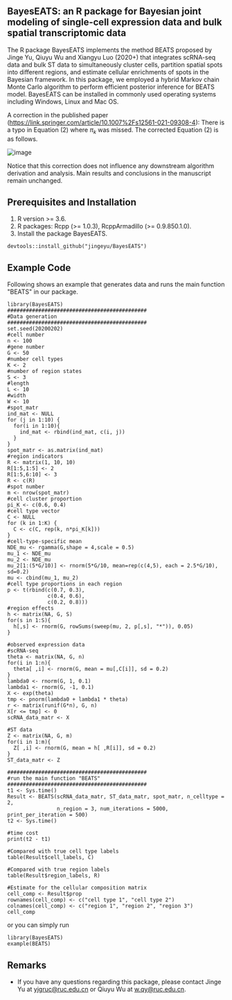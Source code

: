 ## BayesEATS: an R package for Bayesian joint modeling of single-cell expression data and bulk spatial transcriptomic data

The R package BayesEATS implements the method BEATS proposed by Jinge Yu, Qiuyu Wu and Xiangyu Luo (2020+) that integrates scRNA-seq data and bulk ST data to simultaneously cluster cells, partition spatial spots into different regions, and estimate cellular enrichments of spots in the Bayesian framework. In this package, we employed a hybrid Markov chain Monte Carlo algorithm to perform efficient posterior inference for BEATS model. BayesEATS can be installed in commonly used operating systems including Windows, Linux and Mac OS. 

A correction in the published paper (https://link.springer.com/article/10.1007%2Fs12561-021-09308-4): 
There is a typo in Equation (2) where $\pi_k$ was missed. The corrected Equation (2) is as follows.

![image](https://github.com/jingeyu/BayesEATS/tree/master/images/equation2.png)

Notice that this correction does not influence any downstream algorithm derivation and analysis. Main results and conclusions in the manuscript remain unchanged.


## Prerequisites and Installation

1. R version >= 3.6.
2. R packages: Rcpp (>= 1.0.3), RcppArmadillo (>= 0.9.850.1.0).
3. Install the package BayesEATS.

```
devtools::install_github("jingeyu/BayesEATS")
```


## Example Code
Following shows an example that generates data and runs the main function "BEATS" in our package. 

``` {r, eval=FALSE}
library(BayesEATS)
#############################################
#Data generation
#############################################
set.seed(20200202)
#cell number
n <- 100
#gene number
G <- 50
#number cell types
K <- 2
#number of region states
S <- 3
#length
L <- 10
#width
W <- 10
#spot_matr
ind_mat <- NULL
for (j in 1:10) {
  for(i in 1:10){
    ind_mat <- rbind(ind_mat, c(i, j))
  }
}
spot_matr <- as.matrix(ind_mat)
#region indicators
R <- matrix(1, 10, 10)
R[1:5,1:5] <- 2
R[1:5,6:10] <- 3
R <- c(R)
#spot number
m <- nrow(spot_matr)
#cell cluster proportion
pi_K <- c(0.6, 0.4)
#cell type vector
C <- NULL
for (k in 1:K) {
  C <- c(C, rep(k, n*pi_K[k])) 
}
#cell-type-specific mean
NDE_mu <- rgamma(G,shape = 4,scale = 0.5)
mu_1 <- NDE_mu
mu_2 <- NDE_mu
mu_2[1:(5*G/10)] <- rnorm(5*G/10, mean=rep(c(4,5), each = 2.5*G/10), sd=0.2)
mu <- cbind(mu_1, mu_2)
#cell type proportions in each region
p <- t(rbind(c(0.7, 0.3),
             c(0.4, 0.6),
             c(0.2, 0.8)))
#region effects
h <- matrix(NA, G, S)
for(s in 1:S){
  h[,s] <- rnorm(G, rowSums(sweep(mu, 2, p[,s], "*")), 0.05)
}

#observed expression data 
#scRNA-seq
theta <- matrix(NA, G, n)
for(i in 1:n){
  theta[ ,i] <- rnorm(G, mean = mu[,C[i]], sd = 0.2)
}
lambda0 <- rnorm(G, 1, 0.1) 
lambda1 <- rnorm(G, -1, 0.1) 
X <- exp(theta)
tmp <- pnorm(lambda0 + lambda1 * theta)
r <- matrix(runif(G*n), G, n)
X[r <= tmp] <- 0
scRNA_data_matr <- X

#ST data
Z <- matrix(NA, G, m)    
for(i in 1:m){
  Z[ ,i] <- rnorm(G, mean = h[ ,R[i]], sd = 0.2)
}
ST_data_matr <- Z

#############################################
#run the main function "BEATS"
#############################################
t1 <- Sys.time()
Result <- BEATS(scRNA_data_matr, ST_data_matr, spot_matr, n_celltype = 2,
                n_region = 3, num_iterations = 5000, print_per_iteration = 500)
t2 <- Sys.time()

#time cost
print(t2 - t1)

#Compared with true cell type labels
table(Result$cell_labels, C)

#Compared with true region labels
table(Result$region_labels, R)

#Estimate for the cellular composition matrix
cell_comp <- Result$prop
rownames(cell_comp) <- c("cell type 1", "cell type 2")
colnames(cell_comp) <- c("region 1", "region 2", "region 3")
cell_comp

```
 
or you can simply run
``` {r, eval=FALSE}
library(BayesEATS)
example(BEATS)
```

## Remarks
* If you have any questions regarding this package, please contact Jinge Yu at yjgruc@ruc.edu.cn or Qiuyu Wu at w.qy@ruc.edu.cn.


